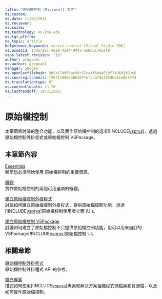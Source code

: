 ```yaml
---
title: "原始檔控制 |Microsoft 文件"
ms.custom: 
ms.date: 11/04/2016
ms.reviewer: 
ms.suite: 
ms.technology: vs-ide-sdk
ms.tgt_pltfrm: 
ms.topic: article
helpviewer_keywords: source control [Visual Studio SDK]
ms.assetid: 13d5728c-4e28-42e4-944a-a565b1765ef8
caps.latest.revision: "13"
author: gregvanl
ms.author: gregvanl
manager: ghogen
ms.openlocfilehash: 985a174955ac96c37cc4f50e4550f7186d3f80c8
ms.sourcegitcommit: f40311056ea0b4677efcca74a285dbb0ce0e7974
ms.translationtype: MT
ms.contentlocale: zh-TW
ms.lasthandoff: 10/31/2017
---
```

# <a name="source-control"></a>原始檔控制
本章節將討論的整合功能，以及實作原始檔控制的選項[!INCLUDE[vsprvs](../../code-quality/includes/vsprvs_md.md)]，透過原始檔控制外掛程式或原始檔控制 VSPackage。  
  
## <a name="in-this-section"></a>本章節內容  
 [Essentials](../../extensibility/internals/source-control-integration-essentials.md)  
 顯示您必須開始使用 原始檔控制的重要資訊。  
  
 [概觀](../../extensibility/internals/source-control-integration-overview.md)  
 實作原始檔控制的兩個可用選項的概觀。  
  
 [建立原始檔控制外掛程式](../../extensibility/internals/creating-a-source-control-plug-in.md)  
 討論如何建立原始檔控制外掛程式，提供原始檔控制功能，透過[!INCLUDE[vsprvs](../../code-quality/includes/vsprvs_md.md)]原始檔控制使用者介面 (UI)。  
  
 [建立原始檔控制 VSPackage](../../extensibility/internals/creating-a-source-control-vspackage.md)  
 討論如何建立了原始檔控制不只提供原始檔控制功能，但可以用來自訂的 VSPackage[!INCLUDE[vsprvs](../../code-quality/includes/vsprvs_md.md)]原始檔控制 UI。  
  
## <a name="related-sections"></a>相關章節  
 [原始檔控制外掛程式](../../extensibility/source-control-plug-ins.md)  
 原始檔控制外掛程式 API 的參考。  
  
 [擴充專案](../../extensibility/extending-projects.md)  
 描述如何使用[!INCLUDE[vsprvs](../../code-quality/includes/vsprvs_md.md)]專案和解決方案組織程式碼檔案和資源檔，以及如何實作原始檔控制。
